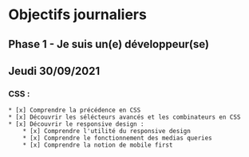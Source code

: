 # Objectifs journaliers

## Phase 1 - Je suis un(e) développeur(se)

## Jeudi 30/09/2021

### CSS : 
    * [x] Comprendre la précédence en CSS
    * [x] Découvrir les sélécteurs avancés et les combinateurs en CSS
    * [x] Découvrir le responsive design :
        * [x] Comprendre l'utilité du responsive design
        * [x] Comprendre le fonctionnement des medias queries
        * [x] Comprendre la notion de mobile first






